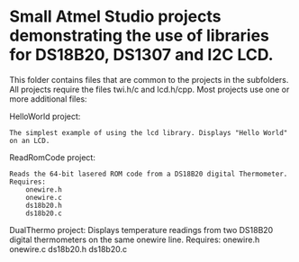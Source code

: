 # Small Atmel Studio projects demonstrating the use of libraries for DS18B20, DS1307 and I2C LCD.

This folder contains files that are common to the projects in the subfolders. All projects require the files
twi.h/c and lcd.h/cpp. Most projects use one or more additional files:

HelloWorld project:

	The simplest example of using the lcd library. Displays "Hello World" on an LCD.

ReadRomCode project:

	Reads the 64-bit lasered ROM code from a DS18B20 digital Thermometer.
	Requires:
		onewire.h
		onewire.c
		ds18b20.h
		ds18b20.c
		
DualThermo project:
	Displays temperature readings from two DS18B20 digital thermometers on the same onewire line.
	Requires:
		onewire.h
		onewire.c
		ds18b20.h
		ds18b20.c
